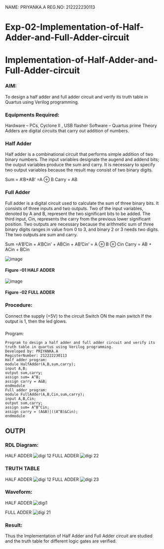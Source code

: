 NAME: PRIYANKA.A
REG.NO: 212222230113
# Exp-02-Implementation-of-Half-Adder-and-Full-Adder-circuit

# Implementation-of-Half-Adder-and-Full-Adder-circuit
### AIM:
To design a half adder and full adder circuit and verify its truth table in Quartus using Verilog programming.

### Equipments Required:
Hardware – PCs, Cyclone II , USB flasher
Software – Quartus prime
Theory
Adders are digital circuits that carry out addition of numbers.

### Half Adder
Half adder is a combinational circuit that performs simple addition of two binary numbers. The input variables designate the augend and addend bits; the output variables produce the sum and carry. It is necessary to specify two output variables because the result may consist of two binary digits.

Sum = A’B+AB’ =A ⊕ B Carry = AB

### Full Adder
Full adder is a digital circuit used to calculate the sum of three binary bits. It consists of three inputs and two outputs. Two of the input variables, denoted by A and B, represent the two significant bits to be added. The third input, Cin, represents the carry from the previous lower significant position. Two outputs are necessary because the arithmetic sum of three binary digits ranges in value from 0 to 3, and binary 2 or 3 needs two digits. The two outputs are sum and carry.

Sum =A’B’Cin + A’BCin’ + ABCin + AB’Cin’ = A ⊕ B ⊕ Cin Carry = AB + ACin + BCin

 ![image](https://user-images.githubusercontent.com/36288975/163552156-a13e5a56-c638-4110-97d9-8896907c8d25.png)

#### Figure -01 HALF ADDER 


![image](https://user-images.githubusercontent.com/36288975/163552057-b3547877-6d07-45b4-b7e0-bcfebfad9e1d.png)

#### Figure -02 FULL ADDER 

### Procedure:

Connect the supply (+5V) to the circuit
Switch ON the main switch
If the output is 1, then the led glows.
### 
Program:
```
Program to design a half adder and full adder circuit and verify its truth table in quartus using Verilog programming.
Developed by: PRIYANKA.A
RegisterNumber: 212222230113
Half adder program:
module HalfAdder(A,B,sum,carry);
input A,B;
output sum,carry;
assign sum= A^B;
assign carry = A&B;
endmodule
Full adder program:
module FullAdder(A,B,Cin,sum,carry);
input A,B,Cin;
output sum,carry;
assign sum= A^B^Cin;
assign carry = (A&B)|((A^B)&Cin);
endmodule

```
## OUTPI
### RDL Diagram:

HALF ADDER
![digi 12](https://github.com/PriyankaAnnadurai/Exp-02-Implementation-of-Half-Adder-and-Full-Adder-circuit/assets/118351569/b4f0c10a-2c46-4bb6-86c6-4275495a9c53)
FULL ADDER
![digi 22](https://github.com/PriyankaAnnadurai/Exp-02-Implementation-of-Half-Adder-and-Full-Adder-circuit/assets/118351569/2056270e-8b61-4d00-aa34-f5d545538d65)


### TRUTH TABLE 

HALF ADDER
![digi 12](https://github.com/PriyankaAnnadurai/Exp-02-Implementation-of-Half-Adder-and-Full-Adder-circuit/assets/118351569/e3340d9c-0340-4270-83d9-ddb4e3c699a9)
FULL ADDER
![digi 23](https://github.com/PriyankaAnnadurai/Exp-02-Implementation-of-Half-Adder-and-Full-Adder-circuit/assets/118351569/2fc0b4e1-4c61-43ee-815e-5a9cfcb1a90a)

### Waveform:

HALF ADDER
![digi1](https://github.com/PriyankaAnnadurai/Exp-02-Implementation-of-Half-Adder-and-Full-Adder-circuit/assets/118351569/28b03279-04f1-4288-acfa-369fa55a18e9)


FULL ADDER
![digi 21](https://github.com/PriyankaAnnadurai/Exp-02-Implementation-of-Half-Adder-and-Full-Adder-circuit/assets/118351569/1e0647f9-d49a-489c-9172-932114b4f0fd)


### Result:
Thus the Implementation of Half Adder and Full Adder circuit are studied and the truth table for different logic gates are verified.
